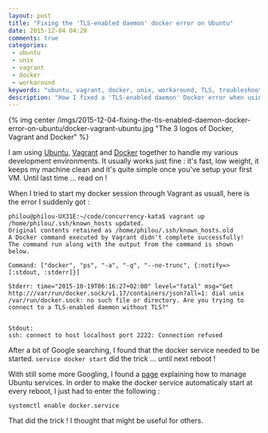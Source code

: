 ```yaml
---
layout: post
title: "Fixing the 'TLS-enabled daemon' docker error on Ubuntu"
date: 2015-12-04 04:29
comments: true
categories:
 - ubuntu
 - unix
 - vagrant
 - docker
 - workaround
keywords: "ubuntu, vagrant, docker, unix, workaround, TLS, troubleshooting"
description: "How I fixed a 'TLS-enabled daemon' Docker error when using Vagrant on Ubuntu"
---
```

{% img center /imgs/2015-12-04-fixing-the-tls-enabled-daemon-docker-error-on-ubuntu/docker-vagrant-ubuntu.jpg "The 3 logos of Docker, Vagrant and Docker" %}

I am using [Ubuntu](http://www.ubuntu.com/), [Vagrant](https://www.vagrantup.com/) and [Docker](https://www.docker.com/) together to handle my various development environments. It usually works just fine : it's fast, low weight, it keeps my machine clean and it's quite simple once you've setup your first VM. Until last time ... read on !

When I tried to start my docker session through Vagrant as usuall, here is the error I suddenly got :

```
philou@philou-UX31E:~/code/concurrency-kata$ vagrant up
/home/philou/.ssh/known_hosts updated.
Original contents retained as /home/philou/.ssh/known_hosts.old
A Docker command executed by Vagrant didn't complete successfully!
The command run along with the output from the command is shown
below.

Command: ["docker", "ps", "-a", "-q", "--no-trunc", {:notify=>[:stdout, :stderr]}]

Stderr: time="2015-10-19T06:16:27+02:00" level="fatal" msg="Get http:///var/run/docker.sock/v1.17/containers/json?all=1: dial unix /var/run/docker.sock: no such file or directory. Are you trying to connect to a TLS-enabled daemon without TLS?"


Stdout:
ssh: connect to host localhost port 2222: Connection refused
```

After a bit of Google searching, I found that the docker service needed to be started. ```service docker start``` did the trick ... until next reboot !

With still some more Googling, I found a [page](http://askubuntu.com/questions/19320/how-to-enable-or-disable-services) explaining how to manage Ubuntu services. In order to make the docker service automaticaly start at every reboot, I just had to enter the following :

```
systemctl enable docker.service
```

That did the trick ! I thought that might be useful for others.